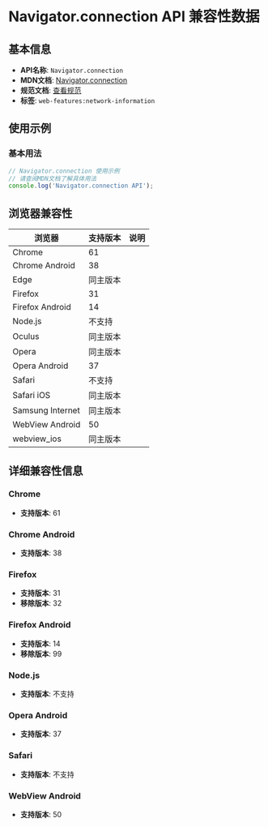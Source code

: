 # Navigator.connection API 兼容性数据

## 基本信息

- **API名称**: `Navigator.connection`
- **MDN文档**: [Navigator.connection](https://developer.mozilla.org/docs/Web/API/Navigator/connection)
- **规范文档**: [查看规范](https://wicg.github.io/netinfo/#connection-attribute)
- **标签**: `web-features:network-information`

## 使用示例

### 基本用法

```javascript
// Navigator.connection 使用示例
// 请查阅MDN文档了解具体用法
console.log('Navigator.connection API');
```

## 浏览器兼容性

| 浏览器 | 支持版本 | 说明 |
|--------|----------|------|
| Chrome | 61 |  |
| Chrome Android | 38 |  |
| Edge | 同主版本 |  |
| Firefox | 31 |  |
| Firefox Android | 14 |  |
| Node.js | 不支持 |  |
| Oculus | 同主版本 |  |
| Opera | 同主版本 |  |
| Opera Android | 37 |  |
| Safari | 不支持 |  |
| Safari iOS | 同主版本 |  |
| Samsung Internet | 同主版本 |  |
| WebView Android | 50 |  |
| webview_ios | 同主版本 |  |

## 详细兼容性信息

### Chrome

- **支持版本**: 61

### Chrome Android

- **支持版本**: 38

### Firefox

- **支持版本**: 31
- **移除版本**: 32

### Firefox Android

- **支持版本**: 14
- **移除版本**: 99

### Node.js

- **支持版本**: 不支持

### Opera Android

- **支持版本**: 37

### Safari

- **支持版本**: 不支持

### WebView Android

- **支持版本**: 50

